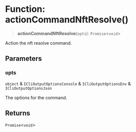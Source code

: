 # Function: actionCommandNftResolve()

> **actionCommandNftResolve**(`opts`): `Promise`\<`void`\>

Action the nft resolve command.

## Parameters

### opts

`object` & `ICliOutputOptionsConsole` & `ICliOutputOptionsEnv` & `ICliOutputOptionsJson`

The options for the command.

## Returns

`Promise`\<`void`\>
